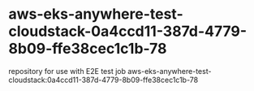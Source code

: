 # aws-eks-anywhere-test-cloudstack-0a4ccd11-387d-4779-8b09-ffe38cec1c1b-78
repository for use with E2E test job aws-eks-anywhere-test-cloudstack:0a4ccd11-387d-4779-8b09-ffe38cec1c1b-78
